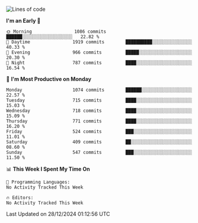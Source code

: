 <!--START_SECTION:waka-->
![Lines of code](https://img.shields.io/badge/From%20Hello%20World%20I%27ve%20Written-40.1%20million%20lines%20of%20code-blue)

**I'm an Early 🐤** 

```text
🌞 Morning                1086 commits        ██████░░░░░░░░░░░░░░░░░░░   22.82 % 
🌆 Daytime                1919 commits        ██████████░░░░░░░░░░░░░░░   40.33 % 
🌃 Evening                966 commits         █████░░░░░░░░░░░░░░░░░░░░   20.30 % 
🌙 Night                  787 commits         ████░░░░░░░░░░░░░░░░░░░░░   16.54 % 
```
📅 **I'm Most Productive on Monday** 

```text
Monday                   1074 commits        ██████░░░░░░░░░░░░░░░░░░░   22.57 % 
Tuesday                  715 commits         ████░░░░░░░░░░░░░░░░░░░░░   15.03 % 
Wednesday                718 commits         ████░░░░░░░░░░░░░░░░░░░░░   15.09 % 
Thursday                 771 commits         ████░░░░░░░░░░░░░░░░░░░░░   16.20 % 
Friday                   524 commits         ███░░░░░░░░░░░░░░░░░░░░░░   11.01 % 
Saturday                 409 commits         ██░░░░░░░░░░░░░░░░░░░░░░░   08.60 % 
Sunday                   547 commits         ███░░░░░░░░░░░░░░░░░░░░░░   11.50 % 
```


📊 **This Week I Spent My Time On** 

```text
💬 Programming Languages: 
No Activity Tracked This Week

🔥 Editors: 
No Activity Tracked This Week
```


 Last Updated on 28/12/2024 01:12:56 UTC
<!--END_SECTION:waka-->
```
